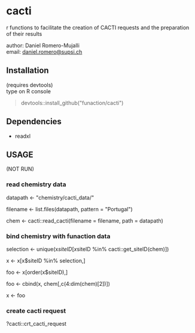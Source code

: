 # cacti
r functions to facilitate the creation of CACTI requests and the preparation of their results

author: Daniel Romero-Mujalli<br>
email:  daniel.romero@supsi.ch

## Installation
(requires devtools)<br>
type on R console
> devtools::install_github("funaction/cacti")

## Dependencies
- readxl

## USAGE
(NOT RUN)
### read chemistry data

datapath <- "chemistry/cacti_data/"

filename <- list.files(datapath, pattern = "Portugal")

chem <- cacti::read_cacti(filename = filename, path = datapath)

### bind chemistry with funaction data

selection <- unique(x$siteID[x$siteID %in% cacti::get_siteID(chem)])

x <- x[x$siteID %in% selection,]

foo <- x[order(x$siteID),]

foo <- cbind(x, chem[,c(4:dim(chem)[2])])

x <- foo

### create cacti request
?cacti::crt_cacti_request
